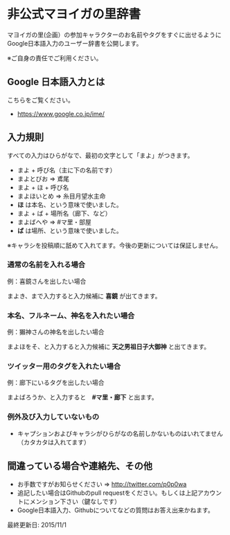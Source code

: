 # 非公式マヨイガの里辞書
マヨイガの里(企画）の参加キャラクターのお名前やタグをすぐに出せるようにGoogle日本語入力のユーザー辞書を公開します。

※ご自身の責任でご利用ください。

## Google 日本語入力とは
こちらをご覧ください。
* https://www.google.co.jp/ime/


## 入力規則

すべての入力はひらがなで、最初の文字として「まよ」がつきます。

* まよ + 呼び名（主に下の名前です）
 * まよとびお => 鳶尾
* まよ + ほ + 呼び名
 * まよほいとめ => 糸目月望水主命
 * **ほ** は本名、という意味で使いました。
* まよ + ば + 場所名（廊下、など）
 * まよばへや => #マ里・部屋
 * **ば** は場所、という意味で使いました。

※キャラシを投稿順に舐めて入れてます。今後の更新については保証しません。

### 通常の名前を入れる場合

例：喜鏡さんを出したい場合

まよき、まで入力すると入力候補に **喜鏡** が出てきます。

### 本名、フルネーム、神名を入れたい場合

例：獺神さんの神名を出したい場合


まよほをそ、と入力すると入力候補に **天之男祖日子大御神** と出てきます。

### ツイッター用のタグを入れたい場合

例：廊下にいるタグを出したい場合

まよばろうか、と入力すると　**#マ里・廊下** と出ます。


### 例外及び入力していないもの

* キャプションおよびキャラシがひらがなの名前しかないものはいれてません（カタカタは入れてます）


## 間違っている場合や連絡先、その他

* お手数ですがお知らせください => http://twitter.com/p0p0wa
* 追記したい場合はGithubのpull requestをください。もしくは上記アカウントにメンション下さい（鍵なしです）
* Google日本語入力、Githubについてなどの質問はお答え出来かねます。

最終更新日: 2015/11/1
